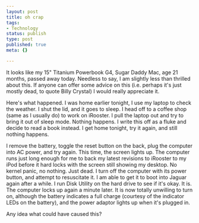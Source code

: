 ```yaml
--- 
layout: post
title: oh crap
tags: 
- Technology
status: publish
type: post
published: true
meta: {}

---
```

It looks like my 15" Titanium Powerbook G4, Sugar Daddy Mac, age 21 months, passed away today. Needless to say, I am slightly less than thrilled about this. If anyone can offer some advice on this (i.e. perhaps it's just mostly dead, to quote Billy Crystal) I would really appreciate it.

  Here's what happened. I was home earlier tonight, I use my laptop to check the weather. I shut the lid, and it goes to sleep. I head off to a coffee shop (same as I usually do) to work on iRooster. I pull the laptop out and try to bring it out of sleep mode. Nothing happens. I write this off as a fluke and decide to read a book instead. I get home tonight, try it again, and still nothing happens.

  I remove the battery, toggle the reset button on the back, plug the computer into AC power, and try again. This time, the screen lights up. The computer runs just long enough for me to back my latest revisions to iRooster to my iPod before it hard locks with the screen still showing my desktop. No kernel panic, no nothing. Just dead. I turn off the computer with its power button, and attempt to resuscitate it. I am able to get it to boot into Jaguar again after a while. I run Disk Utility on the hard drive to see if it's okay. It is. The computer locks up again a minute later. It is now totally unwilling to turn on, although the battery indicates a full charge (courtesy of the indicator LEDs on the battery), and the power adaptor lights up when it's plugged in.

  Any idea what could have caused this?
